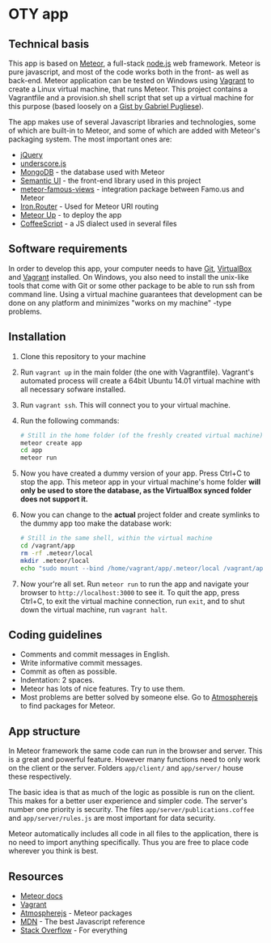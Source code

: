 OTY app
===================

Technical basis
---------------

This app is based on [Meteor], a full-stack [node.js] web framework. Meteor is pure javascript, and most of the code works both in the front- as well as back-end. Meteor application can be tested on Windows using [Vagrant] to create a Linux virtual machine, that runs Meteor. This project contains a Vagrantfile and a provision.sh shell script that set up a virtual machine for this purpose (based loosely on a [Gist by Gabriel Pugliese][1]).

The app makes use of several Javascript libraries and technologies, some of which are built-in to Meteor, and some of which are added with Meteor's packaging system. The most important ones are:

- [jQuery]
- [underscore.js]
- [MongoDB] - the database used with Meteor
- [Semantic UI] - the front-end library used in this project
- [meteor-famous-views] - integration package between Famo.us and Meteor
- [Iron.Router] - Used for Meteor URI routing
- [Meteor Up] - to deploy the app
- [CoffeeScript] - a JS dialect used in several files

Software requirements
---------------------

In order to develop this app, your computer needs to have [Git], [VirtualBox] and [Vagrant] installed. On Windows, you also need to install the unix-like tools that come with Git or some other package to be able to run ssh from command line. Using a virtual machine guarantees that development can be done on any platform and minimizes "works on my machine" -type problems.

Installation
------------

1. Clone this repository to your machine
2. Run `vagrant up` in the main folder (the one with Vagrantfile). Vagrant's automated process will create a 64bit Ubuntu 14.01 virtual machine with all necessary sofware installed.
3. Run `vagrant ssh`. This will connect you to your virtual machine.
4. Run the following commands:

    ```sh
    # Still in the home folder (of the freshly created virtual machine)
    meteor create app
    cd app
    meteor run
    ```

5. Now you have created a dummy version of your app. Press Ctrl+C to stop the app. This meteor app in your virtual machine's home folder **will only be used to store the database, as the VirtualBox synced folder does not support it.**
6. Now you can change to the **actual** project folder and create symlinks to the dummy app too make the database work:

    ```sh
    # Still in the same shell, within the virtual machine
    cd /vagrant/app
    rm -rf .meteor/local
    mkdir .meteor/local
    echo "sudo mount --bind /home/vagrant/app/.meteor/local /vagrant/app/.meteor/local" >> ~/.bashrc && source ~/.bashrc
    ```

7. Now your're all set. Run `meteor run` to run the app and navigate your browser to `http://localhost:3000` to see it. To quit the app, press Ctrl+C, to exit the virtual machine connection, run `exit`, and to shut down the virtual machine, run `vagrant halt`.

Coding guidelines
-----------------

- Comments and commit messages in English.
- Write informative commit messages.
- Commit as often as possible.
- Indentation: 2 spaces.
- Meteor has lots of nice features. Try to use them.
- Most problems are better solved by someone else. Go to [Atmospherejs] to find packages for Meteor.

App structure
-------------

In Meteor framework the same code can run in the browser and server. This is a great and powerful feature. However many functions need to only work on the client or the server. Folders `app/client/` and `app/server/` house these respectively.

The basic idea is that as much of the logic as possible is run on the client. This makes for a better user experience and simpler code. The server's number one priority is security. The files `app/server/publications.coffee` and `app/server/rules.js` are most important for data security.

Meteor automatically includes all code in all files to the application, there is no need to import anything specifically. Thus you are free to place code wherever you think is best. 

Resources
---------

- [Meteor docs]
- [Vagrant]
- [Atmospherejs] - Meteor packages
- [MDN] - The best Javascript reference
- [Stack Overflow] - For everything

[1]: https://gist.github.com/gabrielhpugliese/5855677
[Meteor]: https://www.meteor.com/
[Meteor docs]: http://docs.meteor.com/
[Git]: http://git-scm.com/
[Vagrant]: https://www.vagrantup.com/
[Semantic UI]: http://semantic-ui.com/
[node.js]: http://nodejs.org/
[MongoDB]: http://www.mongodb.org/
[VirtualBox]: https://www.virtualbox.org/
[jQuery]: http://jquery.com/
[underscore.js]: http://underscorejs.org/
[Atmospherejs]: http://atmospherejs.com/
[MDN]: https://developer.mozilla.org/en-US/docs/Web/JavaScript
[Stack Overflow]: https://stackoverflow.com/
[Meteor Up]: https://github.com/arunoda/meteor-up
[meteor-famous-views]: https://famous-views.meteor.com/
[Iron.Router]: https://github.com/iron-meteor/iron-router
[CoffeeScript]: http://coffeescript.org/
